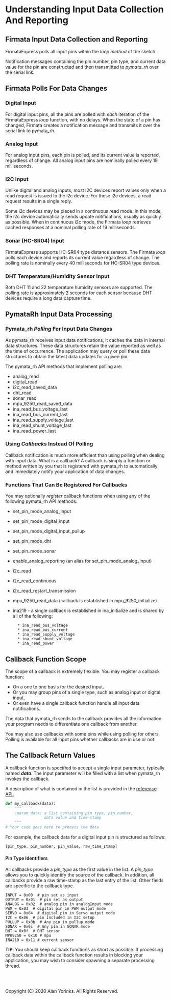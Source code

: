 # Understanding Input Data Collection And Reporting

## Firmata Input Data Collection and Reporting
FirmataExpress polls all input pins within the *loop method*
of the sketch.

Notification messages containing the pin number, pin type, and current data value
for the pin
are constructed and then transmitted to *pymata_rh*
over the serial link.

## Firmata Polls For Data Changes

### Digital Input
For digital input pins, all the pins are polled with *each* iteration of the FirmataExpress *loop* function,
with no delays. When the state of a pin has changed, Firmata creates a notification message 
and transmits it over the serial link to pymata_rh.

### Analog Input
For analog input pins, each pin is polled, and its current value is reported,
regardless of change. 
All analog input pins are nominally polled every 19 milliseconds.

### I2C Input

Unlike digital and analog inputs, most I2C devices report values only when a read request is issued 
 to the i2c device. For these i2c devices, a read request results in a single reply. 

Some i2c devices may be placed in a continuous read mode. In this
mode, the i2c device automatically sends update notifications,
 usually as quickly as possible. When in continuous i2c mode, 
the Firmata *loop* retrieves cached responses at a nominal polling rate of 19 milliseconds.

### Sonar (HC-SR04) Input
FirmataExpress supports HC-SR04 type distance sensors. The Firmata *loop* polls each device 
and reports its current value regardless of change.
The polling rate is nominally every 40 milliseconds for HC-SR04 type devices.

### DHT Temperature/Humidity Sensor Input
Both DHT 11 and 22 temperature humidity sensors are supported. The polling rate is approximately
2 seconds for each sensor because DHT devices require a long data capture time.

## PymataRh Input Data Processing

### Pymata_rh *Polling* For Input Data Changes
As pymata_rh receives input data notifications, 
it caches the data in internal data structures. These data structures retain
the value reported as well as the time of occurrence.
The application may query or poll these data structures to obtain the
latest data updates for a given pin. 

The pymata_rh API methods that implement polling are:

* analog_read
* digital_read
* i2c_read_saved_data
* dht_read
* sonar_read
* mpu_9250_read_saved_data
* ina_read_bus_voltage_last
* ina_read_bus_current_last
* ina_read_supply_voltage_last
* ina_read_shunt_voltage_last
* ina_read_power_last

### Using *Callbacks* Instead Of Polling
Callback notification is much more efficient than using polling when dealing with input
data. What is a callback? A callback is simply a function or method written by you that is registered
with pymata_rh to automatically and immediately notify your application of data changes.

### Functions That Can Be Registered For Callbacks
You may optionally *register* callback functions when using any of the following pymata_rh API
methods:

* set_pin_mode_analog_input
* set_pin_mode_digital_input
* set_pin_mode_digital_input_pullup
* set_pin_mode_dht
* set_pin_mode_sonar
* enable_analog_reporting (an alias for set_pin_mode_analog_input)
* i2c_read
* i2c_read_continuous
* i2c_read_restart_transmission
* mpu_9250_read_data (callback is established in mpu_9250_initialize)
* ina219 - a single callback is established in ina_initialize and is shared by all of the following:

        * ina_read_bus_voltage
        * ina_read_bus_current
        * ina_read_supply_voltage
        * ina_read_shunt_voltage
        * ina_read_power

## Callback Function Scope
The scope of a callback is extremely flexible. 
You may register a callback function:

* On a one to one basis for the desired input.
* Or you may group pins of a single type, such as analog input
or digital input, 
* Or even have a single callback function handle all input data notifications.

The data that pymata_rh sends to the callback provides all the 
information your program needs to differentiate one callback from another.

You may also use callbacks with some pins while using polling for others. Polling is available
for all input pins whether callbacks are in use or not.

## The Callback Return Values

A callback function is specified to accept a single input parameter, typically named
***data***. The input parameter will be filled with a list when pymata_rh invokes the callback.

A description of what is contained in the list
is provided in the 
[reference API.](https://htmlpreview.github.com/?https://github.com/MrYsLab/pymata_rh/blob/master/html/pymata_rh/index.html) 

```python
def my_callback(data):
    """
    :param data: a list containing pin type, pin number, 
                 data value and time-stamp
    """
# Your code goes here to process the data
```

For example, the callback data for a digital input pin is structured as follows:

```python
[pin_type, pin_number, pin_value, raw_time_stamp]
```
#### Pin Type Identifiers

All callbacks provide a *pin_type* as the first value in the list. A *pin_type* allows you to 
quickly identify the source of the callback. In addition, all callbacks provide a raw time-stamp
as the last entry of the list. Other fields are specific to the callback type.

    INPUT = 0x00  # pin set as input
    OUTPUT = 0x01  # pin set as output
    ANALOG = 0x02  # analog pin in analogInput mode
    PWM = 0x03  # digital pin in PWM output mode
    SERVO = 0x04  # digital pin in Servo output mode
    I2C = 0x06  # pin included in I2C setup
    PULLUP = 0x0b  # Any pin in pullup mode
    SONAR = 0x0c  # Any pin in SONAR mode
    DHT = 0x0f  # DHT sensor
    MPU9250 = 0x10 # mpu
    INA219 = 0x11 # current sensor

**TIP**: You should keep callback functions as short as possible. If processing callback
data within the callback function results in blocking your application, 
you may wish to consider spawning a separate
processing thread.


<br>
<br>

Copyright (C) 2020 Alan Yorinks. All Rights Reserved.
